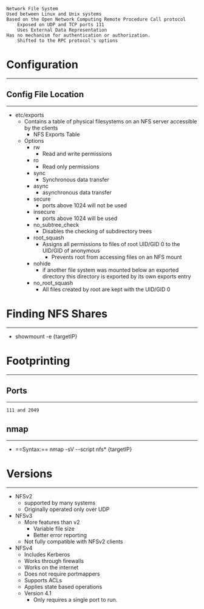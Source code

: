 	Network File System
	Used between Linux and Unix systems
	Based on the Open Network Computing Remote Procedure Call protocol
		Exposed on UDP and TCP ports 111
		Uses External Data Representation
	Has no mechanism for authentication or authorization.
		Shifted to the RPC protocol's options
# Configuration
***
## Config File Location
***
- etc/exports 
	- Contains a table of physical filesystems on an NFS server accessible by the clients
		- NFS Exports Table
	- Options
		- rw
			- Read and write permissions
		- ro
			- Read only permissions
		- sync
			- Synchronous data transfer
		- async
			- asynchronous data transfer
		- secure
			- ports above 1024 will not be used
		- insecure
			- ports above 1024 will be used
		- no_subtree_check
			- Disables the checking of subdirectory trees
		- root_squash
			- Assigns all permissions to files of root UID/GID 0 to the UID/GID of anonymous
				- Prevents root from accessing files on an NFS mount
		- nohide
			- if another file system was mounted below an exported directory this directory is exported by its own exports entry
		- no_root_squash
			- All files created by root are kept with the UID/GID 0

# Finding NFS Shares
***
- showmount -e {targetIP}
# Footprinting
***
## Ports
***
	111 and 2049
## nmap
***
- ==Syntax:==  nmap -sV --script nfs* {targetIP}
# Versions
***
- NFSv2
	- supported by many systems
	- Originally operated only over UDP
- NFSv3
	- More features than v2
		- Variable file size
		- Better error reporting
	- Not fully compatible with NFSv2 clients
- NFSv4
	- Includes Kerberos
	- Works through firewalls
	- Works on the internet
	- Does not require portmappers
	- Supports ACLs
	- Applies state based operations
	- Version 4.1
		- Only requires a single port to run.

